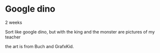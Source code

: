 # Google dino

2 weeks


Sort like google dino, but with the king and the monster are pictures of my teacher 

the art is from Buch and GrafxKid.
